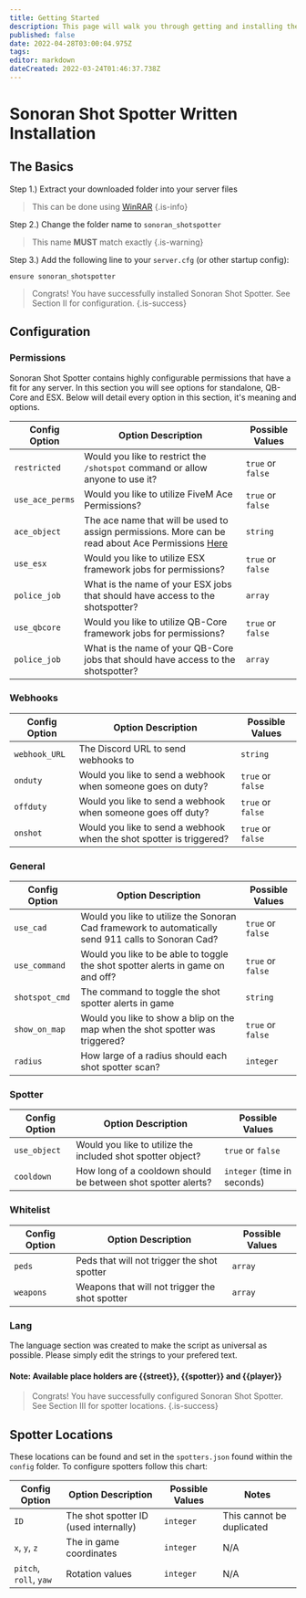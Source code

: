 ```yaml
---
title: Getting Started
description: This page will walk you through getting and installing the script.
published: false
date: 2022-04-28T03:00:04.975Z
tags: 
editor: markdown
dateCreated: 2022-03-24T01:46:37.738Z
---
```


# Sonoran Shot Spotter Written Installation

## The Basics

Step 1.) Extract your downloaded folder into your server files
> This can be done using [WinRAR](https://www.win-rar.com/predownload.html?&L=0) {.is-info}

Step 2.) Change the folder name to `sonoran_shotspotter`
> This name **MUST** match exactly {.is-warning}

Step 3.)  Add the following line to your `server.cfg` (or other startup config): 
```
ensure sonoran_shotspotter
```

> Congrats! You have successfully installed Sonoran Shot Spotter. See Section II for configuration.
{.is-success}


## Configuration
### Permissions
Sonoran Shot Spotter contains highly configurable permissions that have a fit for any server. In this section you will see options for standalone, QB-Core and ESX. Below will detail every option in this section, it's meaning and options.  

| Config Option          | Option Description                                                                                                                         | Possible Values    |
|-----------------------|---------------------------------------------------------------------------------------------------------------------------------------------|------------------------|
| `restricted` | Would you like to restrict the `/shotspot` command or allow anyone to use it? | `true` or `false` |
| `use_ace_perms` | Would you like to utilize FiveM Ace Permissions? | `true` or `false`
| `ace_object` | The ace name that will be used to assign permissions. More can be read about Ace Permissions [Here](https://forum.cfx.re/t/basic-aces-principals-overview-guide/90917)  | `string`
| `use_esx` | Would you like to utilize ESX framework jobs for permissions? | `true` or `false`
| `police_job` | What is the name of your ESX jobs that should have access to the shotspotter? | `array`
| `use_qbcore` | Would you like to utilize QB-Core framework jobs for permissions? | `true` or `false`
| `police_job` | What is the name of your QB-Core jobs that should have access to the shotspotter? | `array`

### Webhooks
| Config Option          | Option Description                                                                                                                         | Possible Values    |
|-----------------------|---------------------------------------------------------------------------------------------------------------------------------------------|------------------------|
| `webhook_URL` | The Discord URL to send webhooks to | `string` 
| `onduty` | Would you like to send a webhook when someone goes on duty? | `true` or `false` 
| `offduty` | Would you like to send a webhook when someone goes off duty? | `true` or `false`
| `onshot` | Would you like to send a webhook when the shot spotter is triggered? | `true` or `false`

### General 
| Config Option          | Option Description                                                                                                                         | Possible Values    |
|-----------------------|---------------------------------------------------------------------------------------------------------------------------------------------|------------------------|
| `use_cad` | Would you like to utilize the Sonoran Cad framework to automatically send 911 calls to Sonoran Cad? | `true` or `false`
| `use_command` | Would you like to be able to toggle the shot spotter alerts in game on and off? | `true` or `false`
| `shotspot_cmd` | The command to toggle the shot spotter alerts in game | `string`
| `show_on_map` | Would you like to show a blip on the map when the shot spotter was triggered? | `true` or `false`
| `radius` | How large of a radius should each shot spotter scan? | `integer` 

### Spotter
| Config Option          | Option Description                                                                                                                         | Possible Values    |
|-----------------------|---------------------------------------------------------------------------------------------------------------------------------------------|------------------------|
| `use_object` | Would you like to utilize the included shot spotter object? | `true` or `false`
| `cooldown` | How long of a cooldown should be between shot spotter alerts?  | `integer` (time in seconds)

### Whitelist
| Config Option          | Option Description                                                                                                                         | Possible Values    |
|-----------------------|---------------------------------------------------------------------------------------------------------------------------------------------|------------------------|
| `peds` | Peds that will not trigger the shot spotter | `array` 
| `weapons` | Weapons that will not trigger the shot spotter | `array`

### Lang
The language section was created to make the script as universal as possible. Please simply edit the strings to your prefered text. 
#### Note: Available place holders are {{street}}, {{spotter}} and {{player}}
> Congrats! You have successfully configured Sonoran Shot Spotter. See Section III for spotter locations.
{.is-success}

## Spotter Locations 
These locations can be found and set in the `spotters.json` found within the `config` folder. To configure spotters follow this chart:

| Config Option          | Option Description                                                                                                                         | Possible Values    | Notes | 
|-----------------------|---------------------------------------------------------------------------------------------------------------------------------------------|------------------------|------------------------|
| `ID` | The shot spotter ID (used internally) | `integer` | This cannot be duplicated
| `x`, `y`, `z` | The in game coordinates | `integer` | N/A
| `pitch`, `roll`, `yaw` | Rotation values | `integer` | N/A